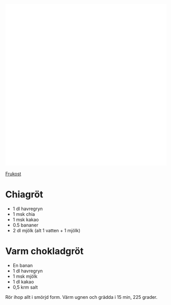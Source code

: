 [<img src="/assets/images/home1_i.png">](http://192.168.86.19)

<script>
let a = document.querySelectorAll('[href*="http://192.168.86.19"]')[0];
a.href = document.referrer;
setTimeout(function() { document.location.href = "http://192.168.86.19"; }, 30*60000);
</script>

[Frukost](breakfast.md)

# Chiagröt

* 1 dl havregryn
* 1 msk chia
* 1 msk kakao
* 0.5 bananer
* 2 dl mjölk (alt 1 vatten + 1 mjölk)

# Varm chokladgröt

* En banan
* 1 dl havregryn
* 1 msk mjölk
* 1 dl kakao
* 0,5 krm salt

Rör ihop allt i smörjd form.
Värm ugnen och grädda i 15 min, 225 grader.

